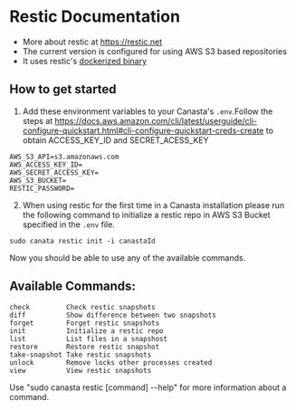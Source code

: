 # Restic Documentation
* More about restic at https://restic.net
* The current version is configured for using AWS S3 based repositories
* It uses restic's [dockerized binary](https://hub.docker.com/r/restic/restic)

## How to get started
1. Add these environment variables to your Canasta's `.env`.Follow the steps at https://docs.aws.amazon.com/cli/latest/userguide/cli-configure-quickstart.html#cli-configure-quickstart-creds-create to obtain ACCESS_KEY_ID and SECRET_ACESS_KEY
```
AWS_S3_API=s3.amazonaws.com
AWS_ACCESS_KEY_ID=
AWS_SECRET_ACCESS_KEY=
AWS_S3_BUCKET=
RESTIC_PASSWORD=
```
2. When using restic for the first time in a Canasta installation please run the following command to initialize a restic repo in AWS S3 Bucket specified in the `.env` file.
```
sudo canata restic init -i canastaId
```
Now you should be able to use any of the available commands.

## Available Commands:
  ```
  check         Check restic snapshots
  diff          Show difference between two snapshots
  forget        Forget restic snapshots
  init          Initialize a restic repo
  list          List files in a snapshost
  restore       Restore restic snapshot
  take-snapshot Take restic snapshots
  unlock        Remove locks other processes created
  view          View restic snapshots
  ```
Use "sudo canasta restic [command] --help" for more information about a command.
